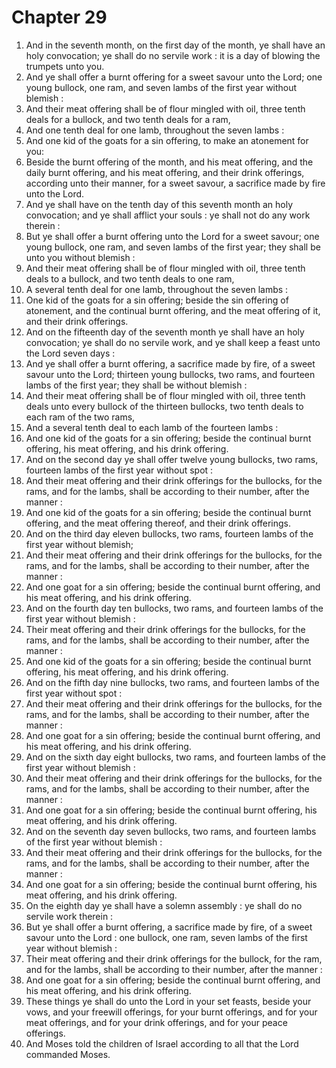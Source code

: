 # Chapter 29

1. And in the seventh month, on the first day of the month, ye shall have an holy convocation; ye shall do no servile work : it is a day of blowing the trumpets unto you.
2. And ye shall offer a burnt offering for a sweet savour unto the Lord; one young bullock, one ram, and seven lambs of the first year without blemish :
3. And their meat offering shall be of flour mingled with oil, three tenth deals for a bullock, and two tenth deals for a ram,
4. And one tenth deal for one lamb, throughout the seven lambs :
5. And one kid of the goats for a sin offering, to make an atonement for you:
6. Beside the burnt offering of the month, and his meat offering, and the daily burnt offering, and his meat offering, and their drink offerings, according unto their manner, for a sweet savour, a sacrifice made by fire unto the Lord.
7. And ye shall have on the tenth day of this seventh month an holy convocation; and ye shall afflict your souls : ye shall not do any work therein :
8. But ye shall offer a burnt offering unto the Lord for a sweet savour; one young bullock, one ram, and seven lambs of the first year; they shall be unto you without blemish :
9. And their meat offering shall be of flour mingled with oil, three tenth deals to a bullock, and two tenth deals to one ram,
10. A several tenth deal for one lamb, throughout the seven lambs :
11. One kid of the goats for a sin offering; beside the sin offering of atonement, and the continual burnt offering, and the meat offering of it, and their drink offerings.
12. And on the fifteenth day of the seventh month ye shall have an holy convocation; ye shall do no servile work, and ye shall keep a feast unto the Lord seven days :
13. And ye shall offer a burnt offering, a sacrifice made by fire, of a sweet savour unto the Lord; thirteen young bullocks, two rams, and fourteen lambs of the first year; they shall be without blemish :
14. And their meat offering shall be of flour mingled with oil, three tenth deals unto every bullock of the thirteen bullocks, two tenth deals to each ram of the two rams,
15. And a several tenth deal to each lamb of the fourteen lambs :
16. And one kid of the goats for a sin offering; beside the continual burnt offering, his meat offering, and his drink offering.
17. And on the second day ye shall offer twelve young bullocks, two rams, fourteen lambs of the first year without spot :
18. And their meat offering and their drink offerings for the bullocks, for the rams, and for the lambs, shall be according to their number, after the manner :
19. And one kid of the goats for a sin offering; beside the continual burnt offering, and the meat offering thereof, and their drink offerings.
20. And on the third day eleven bullocks, two rams, fourteen lambs of the first year without blemish;
21. And their meat offering and their drink offerings for the bullocks, for the rams, and for the lambs, shall be according to their number, after the manner :
22. And one goat for a sin offering; beside the continual burnt offering, and his meat offering, and his drink offering.
23. And on the fourth day ten bullocks, two rams, and fourteen lambs of the first year without blemish :
24. Their meat offering and their drink offerings for the bullocks, for the rams, and for the lambs, shall be according to their number, after the manner :
25. And one kid of the goats for a sin offering; beside the continual burnt offering, his meat offering, and his drink offering.
26. And on the fifth day nine bullocks, two rams, and fourteen lambs of the first year without spot :
27. And their meat offering and their drink offerings for the bullocks, for the rams, and for the lambs, shall be according to their number, after the manner :
28. And one goat for a sin offering; beside the continual burnt offering, and his meat offering, and his drink offering.
29. And on the sixth day eight bullocks, two rams, and fourteen lambs of the first year without blemish :
30. And their meat offering and their drink offerings for the bullocks, for the rams, and for the lambs, shall be according to their number, after the manner :
31. And one goat for a sin offering; beside the continual burnt offering, his meat offering, and his drink offering.
32. And on the seventh day seven bullocks, two rams, and fourteen lambs of the first year without blemish :
33. And their meat offering and their drink offerings for the bullocks, for the rams, and for the lambs, shall be according to their number, after the manner :
34. And one goat for a sin offering; beside the continual burnt offering, his meat offering, and his drink offering.
35. On the eighth day ye shall have a solemn assembly : ye shall do no servile work therein :
36. But ye shall offer a burnt offering, a sacrifice made by fire, of a sweet savour unto the Lord : one bullock, one ram, seven lambs of the first year without blemish :
37. Their meat offering and their drink offerings for the bullock, for the ram, and for the lambs, shall be according to their number, after the manner :
38. And one goat for a sin offering; beside the continual burnt offering, and his meat offering, and his drink offering.
39. These things ye shall do unto the Lord in your set feasts, beside your vows, and your freewill offerings, for your burnt offerings, and for your meat offerings, and for your drink offerings, and for your peace offerings.
40. And Moses told the children of Israel according to all that the Lord commanded Moses.

